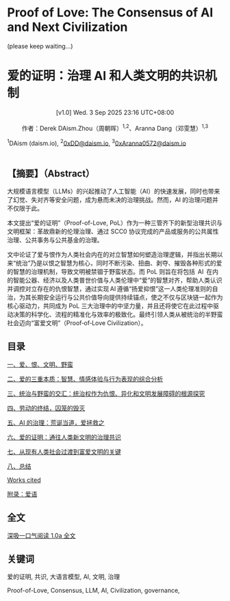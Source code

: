 # Proof of Love: The Consensus of AI and Next Civilization
(please keep waiting...)

# 爱的证明：治理 AI 和人类文明的共识机制

<center>[v1.0] Wed. 3 Sep 2025 23:16 UTC+08:00</center>
<br>
<center>作者：Derek DAism.Zhou（周朝晖）<sup>1,2</sup>、Aranna Dang（邓雯慧）<sup>1,3</sup></center>

<sup>1</sup>DAism (daism.io), <sup>2</sup>0xDD@daism.io, <sup>3</sup>0xAranna0572@daism.io
<br>
<br>

## 【摘要】（Abstract）

大规模语言模型（LLMs）的兴起推动了人工智能（AI）的快速发展，同时也带来了幻觉、失对齐等安全问题，成为悬而未决的治理挑战。然而，AI 的治理问题并不仅限于此。

本文提出“爱的证明”（Proof-of-Love, PoL）作为一种三管齐下的新型治理共识与文明框架：革故鼎新的伦理治理、通过 SCC0 协议完成的产品或服务的公共属性治理、公共事务与公共基金的治理。

文中论证了爱与恨作为人类社会内在的对立智慧如何塑造治理逻辑，并指出长期以来“统治”乃是以恨之智慧为核心，同时不断污染、扭曲、剥夺、摧毁各种形式的爱的智慧的治理机制，导致文明被禁锢于野蛮状态。而 PoL 则旨在将包括  AI  在内的智能公器、经济以及人类普世价值与人类伦理中“爱”的智慧对齐，帮助人类认识并调控对立存在的仇恨智慧，通过实现 AI 遵循“扬爱抑恨”这一人类伦理准则的自治，为其长期安全运行与公共价值导向提供持续锚点，使之不仅与区块链一起作为核心驱动力，共同成为 PoL 三大治理中的中坚力量，并且还将使它在此过程中驱动决策的科学化、流程的精准化与效率的极致化。最终引领人类从被统治的半野蛮社会迈向“富爱文明”（Proof‑of‑Love Civilization）。

## 目录

[一、爱、恨、文明、野蛮](https://github.com/DAism2019/Proof-of-Love/blob/main/chinese/sec1.md)

[二、爱的三重本质：智慧、情感体验与行为表现的综合分析](https://github.com/DAism2019/Proof-of-Love/blob/main/chinese/sec2.md)

[三、统治与野蛮的交汇：统治权作为仇恨、异化和文明发展障碍的根源探究](https://github.com/DAism2019/Proof-of-Love/blob/main/chinese/sec3.md)

[四、劳动的终结，囚笼的毁灭](https://github.com/DAism2019/Proof-of-Love/blob/main/chinese/sec4.md)

[五、AI 的治理：荒诞当道，爱拯救之](https://github.com/DAism2019/Proof-of-Love/blob/main/chinese/sec5.md)

[六、爱的证明：通往人类新文明的治理共识](https://github.com/DAism2019/Proof-of-Love/blob/main/chinese/sec6.md)

[七、从现有人类社会过渡到富爱文明的关键](https://github.com/DAism2019/Proof-of-Love/blob/main/chinese/sec7.md)

[八、总结](https://github.com/DAism2019/Proof-of-Love/blob/main/chinese/sec8.md)

[Works cited](https://github.com/DAism2019/Proof-of-Love/blob/main/chinese/sec9.md)

[附录：爱语](https://github.com/DAism2019/Proof-of-Love/blob/main/chinese/secapp.md)

## 全文
[深吸一口气阅读 1.0a 全文](https://github.com/DAism2019/Proof-of-Love/blob/main/memo/README.md)


## 关键词
爱的证明, 共识, 大语言模型, AI, 文明, 治理

Proof-of-Love, Consensus, LLM, AI, Civilization, governance, 
